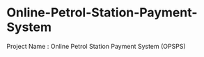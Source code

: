 # Online-Petrol-Station-Payment-System

Project Name : Online Petrol Station Payment System (OPSPS)
